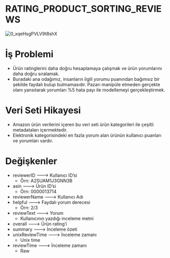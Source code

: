 # RATING_PRODUCT_SORTING_REVIEWS
 
   ![0_xqeHsgPVLV9t8shX](https://user-images.githubusercontent.com/73841520/126864066-b0351b20-2ba3-4820-95d1-39663414180c.jpg)

# İş Problemi

* Ürün ratinglerini daha doğru hesaplamaya çalışmak ve ürün yorumlarını daha doğru sıralamak.
* Buradaki ana odağımız, insanların ilgili yorumu puanından bağımsız bir şekilde faydalı bulup bulmamasıdır. Pazarı manipüle etmeden gerçekte olanı yansıtarak yorumları %5 hata payı ile modellemeyi gerçekleştirmek.  

# Veri Seti Hikayesi

* Amazon ürün verilerini içeren bu veri seti ürün kategorileri ile çeşitli metadataları içermektedir.
* Elektronik kategorisindeki en fazla yorum alan ürünün kullanıcı puanları ve yorumları vardır.

# Değişkenler

* reviewerID ---> Kullanıcı ID’si
  * Örn: A2SUAM1J3GNN3B
* asin --–> Ürün ID’si
  * Örn: 0000013714
* reviewerName --–> Kullanıcı Adı  
* helpful --–> Faydalı yorum derecesi  
  * Örn: 2/3
* reviewText --–> Yorum
  * Kullanıcının yazdığı inceleme metni
* overall --–> Ürün rating’i
* summary --–> İnceleme özeti
* unixReviewTime --–> İnceleme zamanı
  * Unix time
* reviewTime --–> İnceleme zamanı
  * Raw
